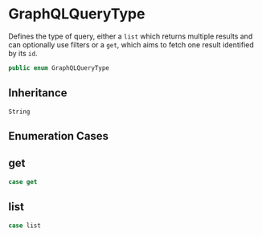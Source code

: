 # GraphQLQueryType

Defines the type of query, either a `list` which returns multiple results
and can optionally use filters or a `get`, which aims to fetch one result
identified by its `id`.

``` swift
public enum GraphQLQueryType
```

## Inheritance

`String`

## Enumeration Cases

## get

``` swift
case get
```

## list

``` swift
case list
```
